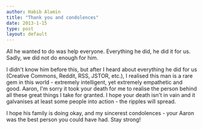 ```yaml
---
author: Habib Alamin
title: "Thank you and condolences"
date: 2013-1-15
type: post
layout: default
---
```

All he wanted to do was help everyone. Everything he did, he did it for us. Sadly, we did not do enough for him.

I didn't know him before this, but after I heard about everything he did for us (Creative Commons, Reddit, RSS, JSTOR, etc.), I realised this man is a rare gem in this world - extremely intelligent, yet extremely empathetic and good. Aaron, I'm sorry it took your death for me to realise the person behind all these great things I take for granted. I hope your death isn't in vain and it galvanises at least some people into action - the ripples will spread.

I hope his family is doing okay, and my sincerest condolences - your Aaron was the best person you could have had. Stay strong!